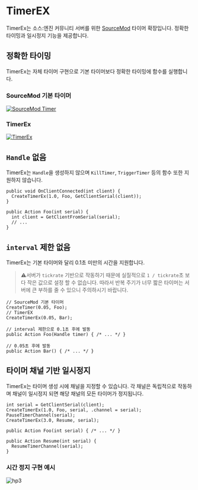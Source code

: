 # TimerEX

TimerEx는 소스:엔진 커뮤니티 서버를 위한 [SourceMod](https://www.sourcemod.net/) 타이머 확장입니다. 정확한 타이밍과 일시정지 기능을 제공합니다.

## 정확한 타이밍

TimerEx는 자체 타이머 구현으로 기본 타이머보다 정확한 타이밍에 함수를 실행합니다.

### SourceMod 기본 타이머
[![SourceMod Timer](http://i3.ytimg.com/vi/-vztzMhe0ho/hqdefault.jpg)](https://www.youtube.com/watch?v=-vztzMhe0ho)

### TimerEx
[![TimerEx](http://i3.ytimg.com/vi/j8v3W-9X2I8/hqdefault.jpg)](https://www.youtube.com/watch?v=j8v3W-9X2I8)

## `Handle` 없음

TimerEx는 `Handle`을 생성하지 않으며 `KillTimer`, `TriggerTimer` 등의 함수 또한 지원하지 않습니다.

```sourcepawn
public void OnClientConnected(int client) {
  CreateTimerEx(1.0, Foo, GetClientSerial(client));
}

public Action Foo(int serial) {
  int client = GetClientFromSerial(serial);
  // ...
}
```

## `interval` 제한 없음

TimerEx는 기본 타이머와 달리 0.1초 미만의 시간을 지원합니다.
> ⚠️서버가 `tickrate` 기반으로 작동하기 때문에 실질적으로 `1 / tickrate`초 보다 작은 값으로 설정 할 수 없습니다.
> 따라서 반복 주기가 너무 짧은 타이머는 서버에 큰 부하를 줄 수 있으니 주의하시기 바랍니다.

```sourcepawn
// SourceMod 기본 타이머
CreateTimer(0.05, Foo);
// TimerEX
CreateTimerEx(0.05, Bar);

// interval 제한으로 0.1초 후에 발동
public Action Foo(Handle timer) { /* ... */ }

// 0.05초 후에 발동
public Action Bar() { /* ... */ }
```

## 타이머 채널 기반 일시정지

TimerEx는 타이머 생성 시에 채널을 지정할 수 있습니다. 각 채널은 독립적으로 작동하며 채널이 일시정지 되면 해당 채널의 모든 타이머가 정지됩니다.

```sourcepawn
int serial = GetClientSerial(client);
CreateTimerEx(1.0, Foo, serial, .channel = serial);
PauseTimerChannel(serial);
CreateTimerEx(3.0, Resume, serial);

public Action Foo(int serial) { /* ... */ }

public Action Resume(int serial) {
  ResumeTimerChannel(serial);
}
```

### 시간 정지 구현 예시
![hp3](https://user-images.githubusercontent.com/17797795/123240035-ea32dd00-d51a-11eb-9a60-e8fc0f6c472a.gif)
